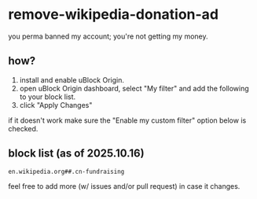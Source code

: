# remove-wikipedia-donation-ad
you perma banned my account; you're not getting my money.

## how?

1. install and enable uBlock Origin.
2. open uBlock Origin dashboard, select "My filter" and add the following to your block list.
3. click "Apply Changes"

if it doesn't work make sure the "Enable my custom filter" option below is checked.

## block list (as of 2025.10.16)

```
en.wikipedia.org##.cn-fundraising
```

feel free to add more (w/ issues and/or pull request) in case it changes.
